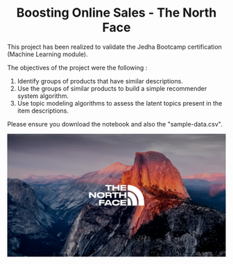 <h1 align="center"> Boosting Online Sales - The North Face </h1>
 
This project has been realized to validate the Jedha Bootcamp certification (Machine Learning module).

The objectives of the project were the following :
1. Identify groups of products that have similar descriptions.
2. Use the groups of similar products to build a simple recommender system algorithm.
3. Use topic modeling algorithms to assess the latent topics present in the item descriptions.

Please ensure you download the notebook and also the "sample-data.csv".

![alt text](./img/north-face-logo.webp
)
